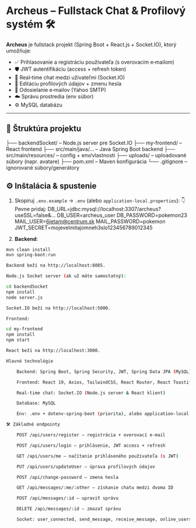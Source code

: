 # Archeus – Fullstack Chat & Profilový systém 🛠️

**Archeus** je fullstack projekt (Spring Boot + React.js + Socket.IO), ktorý umožňuje:
- ✅ Prihlasovanie a registráciu používateľa (s overovacím e‑mailom)
- 🛡️ JWT autentifikáciu (access + refresh token)
- 💬 Real‑time chat medzi užívateľmi (Socket.IO)
- 👤 Editáciu profilových údajov + zmenu hesla
- 📧 Odosielanie e‑mailov (Yahoo SMTP)
- ☁️ Správu prostredia (env súbor)
- ⚙️ MySQL databázu

---

## 📁 Štruktúra projektu
├── backendSocket/ – Node.js server pre Socket.IO
├── my-frontend/ – React frontend
├── src/main/java/... – Java Spring Boot backend
├── src/main/resources/ – config + env/vlastnosti
├── uploads/ – uploadované súbory (napr. avatare)
├── pom.xml – Maven konfigurácia
└── .gitignore – ignorované súbory/generátory

## ⚙️ Inštalácia & spustenie

1. Skopíruj `.env.example` → `.env` (alebo `application-local.properties`):
   👇 Pevne pridaj:
   DB_URL=jdbc:mysql://localhost:3307/archeus?useSSL=false&...
DB_USER=archeus_user
DB_PASSWORD=pokemon23
MAIL_USER=6jetam@centrum.sk
MAIL_PASSWORD=pokemon
JWT_SECRET=mojevelmitajomneh3slo123456789012345

2. **Backend**:
```bash
mvn clean install
mvn spring-boot:run

Backend beží na http://localhost:8085.

Node.js Socket server (ak už máte samostatný):

cd backendSocket
npm install
node server.js

Socket.IO beží na http://localhost:5000.

Frontend:

cd my-frontend
npm install
npm start

React beží na http://localhost:3000.

Hlavné technológie

    Backend: Spring Boot, Spring Security, JWT, Spring Data JPA (MySQL), JavaMailSender

    Frontend: React 19, Axios, TailwindCSS, React Router, React Toastify

    Real‑time chat: Socket.IO (Node.js server & React klient)

    Database: MySQL

    Env: .env + dotenv-spring-boot (priorita), alebo application-local.properties

🛠️ Základné endpointy

    POST /api/users/register – registrácia + overovací e‑mail

    POST /api/users/login – prihlásenie, JWT access + refresh

    GET /api/users/me – načítanie prihláseného používateľa (s JWT)

    PUT /api/users/updateUser – úprava profilových údajov

    POST /api/change-password – zmena hesla

    GET /api/messages/:me/:other – získanie chatu medzi dvoma ID

    POST /api/messages/:id – upraviť správu

    DELETE /api/messages/:id – zmazať správu

    Socket: user_connected, send_message, receive_message, online_users
